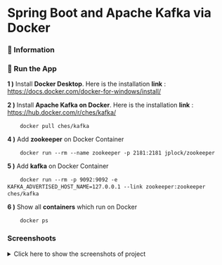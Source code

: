 # Spring Boot and Apache Kafka via Docker

### 📖 Information

### 🔨 Run the App

<b>1 )</b> Install <b>Docker Desktop</b>. Here is the installation <b>link</b> : https://docs.docker.com/docker-for-windows/install/

<b>2 )</b> Install <b>Apache Kafka on Docker</b>. Here is the installation <b>link</b> : https://hub.docker.com/r/ches/kafka/
```
    docker pull ches/kafka
```

<b>4 )</b> Add <b>zookeeper</b> on Docker Container
```
    docker run --rm --name zookeeper -p 2181:2181 jplock/zookeeper 
```
<b>5 )</b> Add <b>kafka</b> on Docker Container
```
    docker run --rm -p 9092:9092 -e KAFKA_ADVERTISED_HOST_NAME=127.0.0.1 --link zookeeper:zookeeper ches/kafka
```
<b>6 )</b> Show all <b>containers</b> which run on Docker
```
    docker ps 
```

### Screenshoots

<details>
<summary>Click here to show the screenshots of project</summary>
    <p> Figure 1 </p>
    <img width="400" height="300" src ="docker_images\0.PNG">
    <p> Figure 2 </p>
    <img width="1000" height="200" src ="docker_images\1.PNG">
    <p> Figure 3 </p>
    <img width="1000" height="200" src ="docker_images\2.PNG">
    <p> Figure 4 </p>
    <img width="1000" height="200" src ="docker_images\3.PNG">
    <p> Figure 5 </p>
    <img width="1000" height="200" src ="docker_images\4.PNG">
    <p> Figure 6 </p>
    <img width="1000" height="200" src ="docker_images\5.PNG">
    <p> Figure 7 </p>
    <img width="1000" height="300" src ="docker_images\6.PNG">
    <p> Figure 8 </p>
    <img width="1000" height="300" src ="docker_images\7.PNG">
    <p> Figure 9 </p>
    <img width="1000" height="300" src ="docker_images\8.PNG">
    <p> Figure 10 </p>
    <img width="1000" height="500" src ="docker_images\9.PNG">
</details>